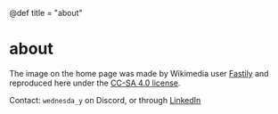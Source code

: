 @def title = "about"

# about

The image on the home page was
made by Wikimedia user
[Fastily](https://commons.wikimedia.org/wiki/File:Black_and_White_Cat_Sketch.svg)
and reproduced here under the [CC-SA 4.0 license]( https://creativecommons.org/licenses/by-sa/4.0/
).


Contact: `wednesda_y` on Discord, or through [LinkedIn](https://www.linkedin.com/in/darren-xuan-662911249/)


 

